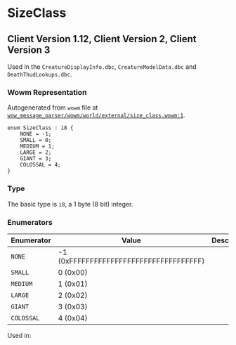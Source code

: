 # SizeClass

## Client Version 1.12, Client Version 2, Client Version 3

Used in the `CreatureDisplayInfo.dbc`, `CreatureModelData.dbc` and `DeathThudLookups.dbc`.

### Wowm Representation

Autogenerated from `wowm` file at [`wow_message_parser/wowm/world/external/size_class.wowm:1`](https://github.com/gtker/wow_messages/tree/main/wow_message_parser/wowm/world/external/size_class.wowm#L1).

```rust,ignore
enum SizeClass : i8 {
    NONE = -1;
    SMALL = 0;
    MEDIUM = 1;
    LARGE = 2;
    GIANT = 3;
    COLOSSAL = 4;
}
```
### Type
The basic type is `i8`, a 1 byte (8 bit) integer.
### Enumerators
| Enumerator | Value  | Description | Comment |
| --------- | -------- | ----------- | ------- |
| `NONE` | -1 (0xFFFFFFFFFFFFFFFFFFFFFFFFFFFFFFFF) |  |  |
| `SMALL` | 0 (0x00) |  |  |
| `MEDIUM` | 1 (0x01) |  |  |
| `LARGE` | 2 (0x02) |  |  |
| `GIANT` | 3 (0x03) |  |  |
| `COLOSSAL` | 4 (0x04) |  |  |

Used in:

